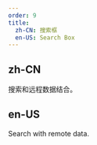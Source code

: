 ```yaml
---
order: 9
title:
  zh-CN: 搜索框
  en-US: Search Box
---
```


## zh-CN

搜索和远程数据结合。

## en-US

Search with remote data.
